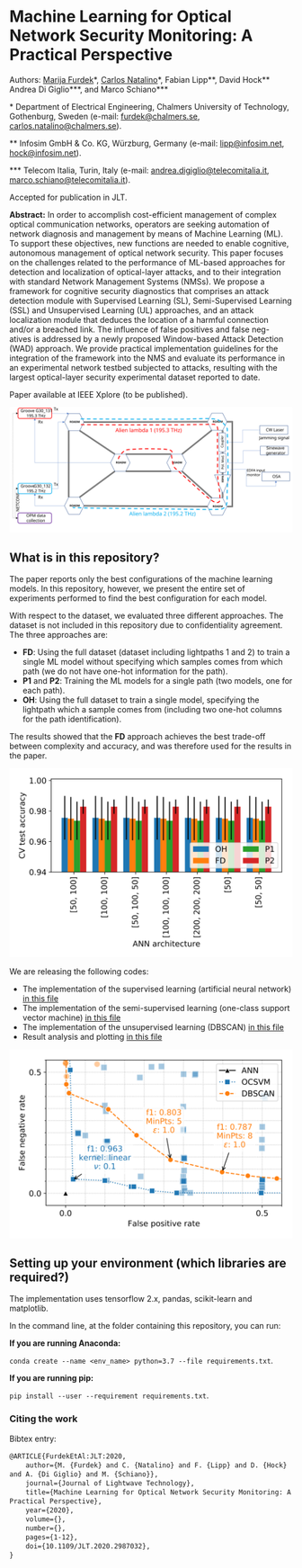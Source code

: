 # Machine Learning for Optical Network Security Monitoring: A Practical Perspective

Authors: [Marija Furdek](https://www.chalmers.se/en/staff/Pages/Marija-Furdek-Prekratic.aspx)\*, [Carlos Natalino](https://www.chalmers.se/en/staff/Pages/Carlos-Natalino-Da-Silva.aspx)\*, Fabian Lipp\*\*, David Hock\*\* Andrea Di Giglio\*\*\*, and Marco Schiano\*\*\*

\* Department of Electrical Engineering, Chalmers University of Technology, Gothenburg, Sweden (e-mail: furdek@chalmers.se, carlos.natalino@chalmers.se).

\*\* Infosim GmbH & Co. KG, W&uuml;rzburg, Germany (e-mail: lipp@infosim.net, hock@infosim.net).

\*\*\* Telecom Italia, Turin, Italy (e-mail: andrea.digiglio@telecomitalia.it, marco.schiano@telecomitalia.it).

Accepted for publication in JLT.

**Abstract:** In order to accomplish cost-efficient management of complex optical communication networks, operators are seeking automation of network diagnosis and management by means of Machine Learning (ML). To support these objectives, new functions are needed to enable cognitive, autonomous management of optical network security. This paper focuses on the challenges related to the performance of ML-based approaches for detection and localization of optical-layer attacks, and to their integration with standard Network Management Systems (NMSs).
We propose a framework for cognitive security diagnostics that comprises an attack detection module with Supervised Learning (SL), Semi-Supervised Learning (SSL) and Unsupervised Learning (UL) approaches, and an attack localization module that deduces the location of a harmful connection and/or a breached link. The influence of false positives and false neg- atives is addressed by a newly proposed Window-based Attack Detection (WAD) approach. We provide practical implementation guidelines for the integration of the framework into the NMS and evaluate its performance in an experimental network testbed subjected to attacks, resulting with the largest optical-layer security experimental dataset reported to date.

Paper available at IEEE Xplore (to be published).

![Optical testbed considered in this paper](./figures/optical-testbed.svg)

## What is in this repository?

The paper reports only the best configurations of the machine learning models. In this repository, however, we present the entire set of experiments performed to find the best configuration for each model.

With respect to the dataset, we evaluated three different approaches. The dataset is not included in this repository due to confidentiality agreement. The three approaches are:
- **FD**: Using the full dataset (dataset including lightpaths 1 and 2) to train a single ML model without specifying which samples comes from which path (we do not have one-hot information for the path).
- **P1** and **P2**: Training the ML models for a single path (two models, one for each path).
- **OH**: Using the full dataset to train a single model, specifying the lightpath which a sample comes from (including two one-hot columns for the path identification).

The results showed that the **FD** approach achieves the best trade-off between complexity and accuracy, and was therefore used for the results in the paper.

![ANN performance for the different dataset approaches](./figures/ann_cv_test_accuracy.svg)

We are releasing the following codes:

- The implementation of the supervised learning (artificial neural network) [in this file](training-sl-model.ipynb)
- The implementation of the semi-supervised learning (one-class support vector machine) [in this file](training-ul-ssl-models.ipynb#Semi-supervised-learning-algorithm-(OCSVM))
- The implementation of the unsupervised learning (DBSCAN) [in this file](training-ul-ssl-models.ipynb#Unsupervised-learning-algorithm-(DBSCAN))
- Result analysis and plotting [in this file](plotting.ipynb)

![Performance results for the three ML models investigated](figures/sl_ssl_ul_performance_linear.svg)

## Setting up your environment (which libraries are required?)

The implementation uses tensorflow 2.x, pandas, scikit-learn and matplotlib.

In the command line, at the folder containing this repository, you can run:

**If you are running Anaconda:**

`conda create --name <env_name> python=3.7 --file requirements.txt`.

**If you are running pip:**

`pip install --user --requirement requirements.txt`.

### Citing the work

Bibtex entry:

~~~~
@ARTICLE{FurdekEtAl:JLT:2020, 
    author={M. {Furdek} and C. {Natalino} and F. {Lipp} and D. {Hock} and A. {Di Giglio} and M. {Schiano}}, 
    journal={Journal of Lightwave Technology}, 
    title={Machine Learning for Optical Network Security Monitoring: A Practical Perspective}, 
    year={2020}, 
    volume={}, 
    number={}, 
    pages={1-12},
    doi={10.1109/JLT.2020.2987032},
}
~~~~
